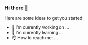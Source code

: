 ### Hi there 👋

Here are some ideas to get you started:

- 🔭 I’m currently working on ...
- 🌱 I’m currently learning ...
- 📫 How to reach me: ...
